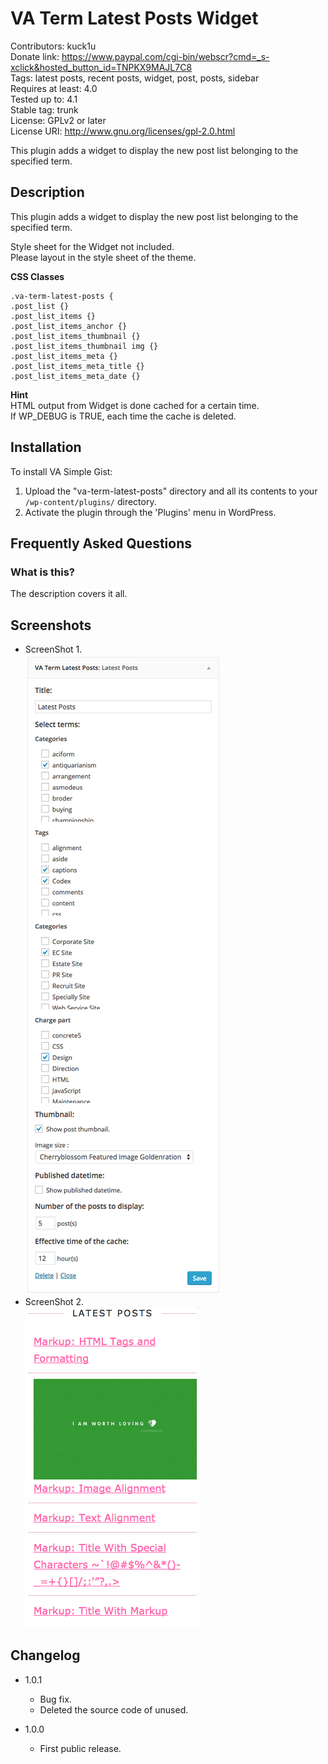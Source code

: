 VA Term Latest Posts Widget
==============================
Contributors: kuck1u  
Donate link: https://www.paypal.com/cgi-bin/webscr?cmd=_s-xclick&hosted_button_id=TNPKX9MAJL7C8  
Tags: latest posts, recent posts, widget, post, posts, sidebar  
Requires at least: 4.0  
Tested up to: 4.1  
Stable tag: trunk  
License: GPLv2 or later  
License URI: http://www.gnu.org/licenses/gpl-2.0.html  

This plugin adds a widget to display the new post list belonging to the specified term.

## Description

This plugin adds a widget to display the new post list belonging to the specified term.

Style sheet for the Widget not included.  
Please layout in the style sheet of the theme.

**CSS Classes**  
```
.va-term-latest-posts {
.post_list {}
.post_list_items {}
.post_list_items_anchor {}
.post_list_items_thumbnail {}
.post_list_items_thumbnail img {}
.post_list_items_meta {}
.post_list_items_meta_title {}
.post_list_items_meta_date {}
```

**Hint**  
HTML output from Widget is done cached for a certain time.  
If WP_DEBUG is TRUE, each time the cache is deleted.

## Installation

To install VA Simple Gist:

1. Upload the "va-term-latest-posts" directory and all its contents to your `/wp-content/plugins/` directory.
2. Activate the plugin through the 'Plugins' menu in WordPress.

## Frequently Asked Questions

### What is this?

The description covers it all.

## Screenshots

* ScreenShot 1.  
![ScreenShot](./screenshot-1.png)
* ScreenShot 2.  
![ScreenShot](./screenshot-2.png)

## Changelog

* 1.0.1
    * Bug fix.
    * Deleted the source code of unused.

* 1.0.0
    * First public release.
